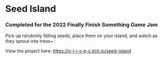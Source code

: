 # Seed Island
### Completed for the 2022 Finally Finish Something Game Jam

Pick up randomly falling seeds, place them on your island, and watch as they sprout into trees~

View the project here: https://o-l-i-v-e-s.itch.io/seed-island
